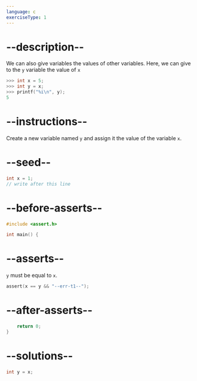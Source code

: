 ```yaml
---
language: c
exerciseType: 1
---
```


# --description--

We can also give variables the values of other variables. Here, we can give to the `y` variable the value of `x`
```c
>>> int x = 5;
>>> int y = x;
>>> printf("%i\n", y);
5
```

# --instructions--

Create a new variable named `y` and assign it the value of the variable `x`.

# --seed--

```c
int x = 1;
// write after this line
```

# --before-asserts--

```c
#include <assert.h>

int main() {
```

# --asserts--

`y` must be equal to `x`.

```c
assert(x == y && "--err-t1--");
```

# --after-asserts--

```c
    return 0;
}
```

# --solutions--

```c
int y = x;
```
